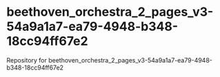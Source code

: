 # beethoven_orchestra_2_pages_v3-54a9a1a7-ea79-4948-b348-18cc94ff67e2
Repository for beethoven_orchestra_2_pages_v3-54a9a1a7-ea79-4948-b348-18cc94ff67e2
